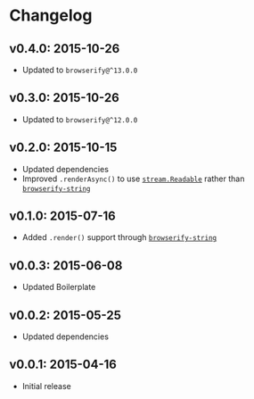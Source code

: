 # Changelog

## v0.4.0: 2015-10-26

- Updated to `browserify@^13.0.0`

## v0.3.0: 2015-10-26

- Updated to `browserify@^12.0.0`

## v0.2.0: 2015-10-15

- Updated dependencies
- Improved `.renderAsync()` to use [`stream.Readable`](https://nodejs.org/api/stream.html#stream_class_stream_readable) rather than [`browserify-string`](https://www.npmjs.com/package/browserify-string)

## v0.1.0: 2015-07-16

- Added `.render()` support through [`browserify-string`](https://github.com/eugeneware/browserify-string)

## v0.0.3: 2015-06-08

- Updated Boilerplate

## v0.0.2: 2015-05-25

- Updated dependencies

## v0.0.1: 2015-04-16

- Initial release
